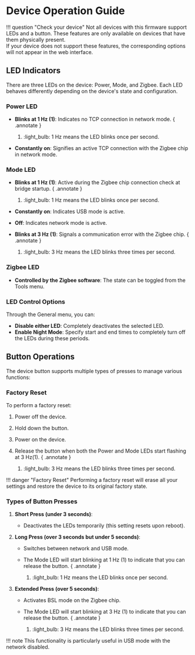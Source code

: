 # Device Operation Guide

!!! question "Check your device"
    Not all devices with this firmware support LEDs and a button. These features are only available on devices that have them physically present.  
    If your device does not support these features, the corresponding options will not appear in the web interface.

## LED Indicators

There are three LEDs on the device: Power, Mode, and Zigbee. Each LED behaves differently depending on the device's state and configuration.

### Power LED

- **Blinks at 1 Hz (1)**: Indicates no TCP connection in network mode.
    { .annotate }

    1. :light_bulb: 1 Hz means the LED blinks once per second.
   
- **Constantly on**: Signifies an active TCP connection with the Zigbee chip in network mode.

### Mode LED

- **Blinks at 1 Hz (1)**: Active during the Zigbee chip connection check at bridge startup.
    { .annotate }

    1. :light_bulb: 1 Hz means the LED blinks once per second.
   
- **Constantly on**: Indicates USB mode is active.
- **Off**: Indicates network mode is active.
- **Blinks at 3 Hz (1)**: Signals a communication error with the Zigbee chip.
    { .annotate }

    1. :light_bulb: 3 Hz means the LED blinks three times per second.

### Zigbee LED

- **Controlled by the Zigbee software**: The state can be toggled from the Tools menu.

### LED Control Options

Through the General menu, you can:

- **Disable either LED**: Completely deactivates the selected LED.
- **Enable Night Mode**: Specify start and end times to completely turn off the LEDs during these periods.

## Button Operations

The device button supports multiple types of presses to manage various functions:

### Factory Reset

To perform a factory reset:

1. Power off the device.
2. Hold down the button.
3. Power on the device.
4. Release the button when both the Power and Mode LEDs start flashing at 3 Hz(1).
    { .annotate }

    1. :light_bulb: 3 Hz means the LED blinks three times per second.

!!! danger "Factory Reset"
    Performing a factory reset will erase all your settings and restore the device to its original factory state.

### Types of Button Presses

1. **Short Press (under 3 seconds)**:
      - Deactivates the LEDs temporarily (this setting resets upon reboot).


2. **Long Press (over 3 seconds but under 5 seconds)**:
      - Switches between network and USB mode.
      - The Mode LED will start blinking at 1 Hz (1) to indicate that you can release the button.
        { .annotate }

        1. :light_bulb: 1 Hz means the LED blinks once per second.

3. **Extended Press (over 5 seconds)**:
      - Activates BSL mode on the Zigbee chip.
      - The Mode LED will start blinking at 3 Hz (1) to indicate that you can release the button.
        { .annotate }

        1. :light_bulb: 3 Hz means the LED blinks three times per second.

!!! note
    This functionality is particularly useful in USB mode with the network disabled.
  

